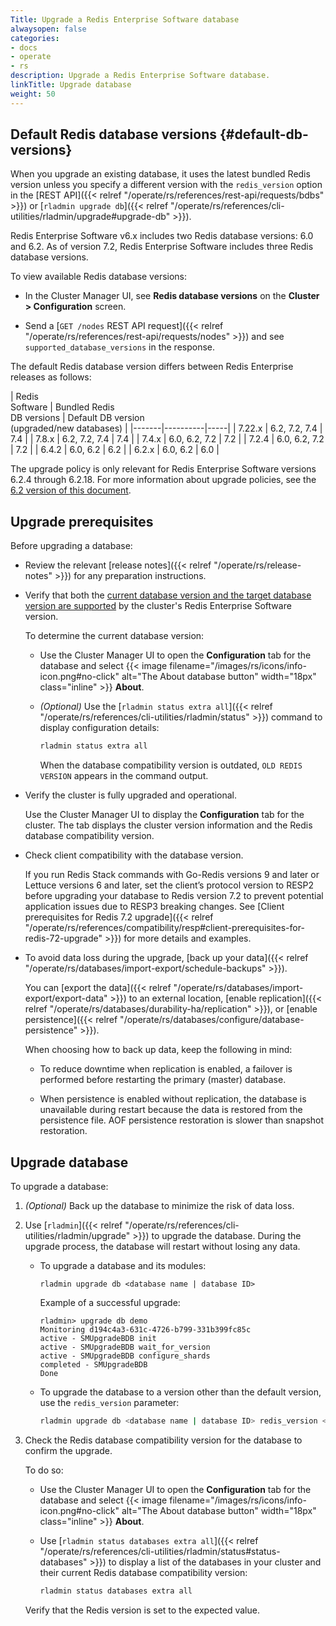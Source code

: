 ```yaml
---
Title: Upgrade a Redis Enterprise Software database
alwaysopen: false
categories:
- docs
- operate
- rs
description: Upgrade a Redis Enterprise Software database.
linkTitle: Upgrade database
weight: 50
---
```


## Default Redis database versions {#default-db-versions}

When you upgrade an existing database, it uses the latest bundled Redis version unless you specify a different version with the `redis_version` option in the [REST API]({{< relref "/operate/rs/references/rest-api/requests/bdbs" >}}) or [`rladmin upgrade db`]({{< relref "/operate/rs/references/cli-utilities/rladmin/upgrade#upgrade-db" >}}).

Redis Enterprise Software v6.x includes two Redis database versions: 6.0 and 6.2.
As of version 7.2, Redis Enterprise Software includes three Redis database versions.

To view available Redis database versions:

- In the Cluster Manager UI, see **Redis database versions** on the **Cluster > Configuration** screen.

- Send a [`GET /nodes` REST API request]({{< relref "/operate/rs/references/rest-api/requests/nodes" >}}) and see `supported_database_versions` in the response.

The default Redis database version differs between Redis Enterprise releases as follows:

<a name="db-versions-table"></a>
| Redis<br />Software | Bundled Redis<br />DB versions | Default DB version<br />(upgraded/new databases) |
|-------|----------|-----|
| 7.22.x | 6.2, 7.2, 7.4 | 7.4 |
| 7.8.x | 6.2, 7.2, 7.4 | 7.4 |
| 7.4.x | 6.0, 6.2, 7.2 | 7.2 |
| 7.2.4 | 6.0, 6.2, 7.2 | 7.2 |
| 6.4.2 | 6.0, 6.2 | 6.2 |
| 6.2.x | 6.0, 6.2 | 6.0 |


The upgrade policy is only relevant for Redis Enterprise Software versions 6.2.4 through 6.2.18. For more information about upgrade policies, see the [6.2 version of this document](https://docs.redis.com/6.2/rs/installing-upgrading/upgrading/#redis-upgrade-policy).

## Upgrade prerequisites

Before upgrading a database:

- Review the relevant [release notes]({{< relref "/operate/rs/release-notes" >}}) for any preparation instructions.

- Verify that both the [current database version and the target database version are supported](#db-versions-table) by the cluster's Redis Enterprise Software version.

    To determine the current database version:

    - Use the Cluster Manager UI to open the **Configuration** tab for the database and select {{< image filename="/images/rs/icons/info-icon.png#no-click" alt="The About database button" width="18px" class="inline" >}} **About**.

    - _(Optional)_ Use the [`rladmin status extra all`]({{< relref "/operate/rs/references/cli-utilities/rladmin/status" >}}) command to display configuration details:

        ```sh
        rladmin status extra all
        ```
    
        When the database compatibility version is outdated, <nobr>`OLD REDIS VERSION`</nobr> appears in the command output.

- Verify the cluster is fully upgraded and operational.

    Use the Cluster Manager UI to display the **Configuration** tab for the cluster. The tab displays the cluster version information and the Redis database compatibility version.

- Check client compatibility with the database version.

    If you run Redis Stack commands with Go-Redis versions 9 and later or Lettuce versions 6 and later, set the client’s protocol version to RESP2 before upgrading your database to Redis version 7.2 to prevent potential application issues due to RESP3 breaking changes. See [Client prerequisites for Redis 7.2 upgrade]({{< relref "/operate/rs/references/compatibility/resp#client-prerequisites-for-redis-72-upgrade" >}}) for more details and examples.

- To avoid data loss during the upgrade, [back up your data]({{< relref "/operate/rs/databases/import-export/schedule-backups" >}}).  

    You can [export the data]({{< relref "/operate/rs/databases/import-export/export-data" >}}) to an external location, [enable replication]({{< relref "/operate/rs/databases/durability-ha/replication" >}}), or [enable persistence]({{< relref "/operate/rs/databases/configure/database-persistence" >}}).

    When choosing how to back up data, keep the following in mind:

    - To reduce downtime when replication is enabled, a failover is performed before restarting the primary (master) database.

    - When persistence is enabled without replication, the database is unavailable during restart because the data is restored from the persistence file. AOF persistence restoration is slower than snapshot restoration.

## Upgrade database

To upgrade a database:

1.  _(Optional)_  Back up the database to minimize the risk of data loss.

1.  Use [`rladmin`]({{< relref "/operate/rs/references/cli-utilities/rladmin/upgrade" >}}) to upgrade the database. During the upgrade process, the database will restart without losing any data.

    - To upgrade a database and its modules:

        ``` shell
        rladmin upgrade db <database name | database ID>
        ```

        Example of a successful upgrade:

        ``` shell
        rladmin> upgrade db demo
        Monitoring d194c4a3-631c-4726-b799-331b399fc85c
        active - SMUpgradeBDB init
        active - SMUpgradeBDB wait_for_version
        active - SMUpgradeBDB configure_shards
        completed - SMUpgradeBDB
        Done
        ```

    - To upgrade the database to a version other than the default version, use the `redis_version` parameter:

        ```sh
        rladmin upgrade db <database name | database ID> redis_version <version>
        ```

1. Check the Redis database compatibility version for the database to confirm the upgrade.  

    To do so:

    - Use the Cluster Manager UI to open the **Configuration** tab for the database and select {{< image filename="/images/rs/icons/info-icon.png#no-click" alt="The About database button" width="18px" class="inline" >}} **About**.

    - Use [`rladmin status databases extra all`]({{< relref "/operate/rs/references/cli-utilities/rladmin/status#status-databases" >}}) to display a list of the databases in your cluster and their current Redis database compatibility version:

        ```sh
        rladmin status databases extra all
        ```

    Verify that the Redis version is set to the expected value.
